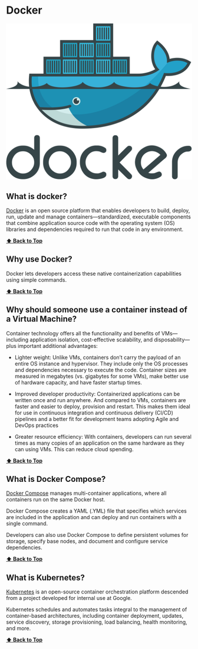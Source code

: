 # Docker

<link href="./ASSETS/STYLES.css" rel="stylesheet"></link>
<img src="./ASSETS/DOCKER.svg" alt="Docker Logo" class="logo"></img>

## What is docker?

[Docker][docker] is an open source platform that enables developers to build, deploy, run, update and manage containers—standardized, executable components that combine application source code with the operating system (OS) libraries and dependencies required to run that code in any environment.

**[⬆ Back to Top](#docker)**

## Why use Docker?

Docker lets developers access these native containerization capabilities using simple commands.

**[⬆ Back to Top](#docker)**


## Why should someone use a container instead of a Virtual Machine?

Container technology offers all the functionality and benefits of VMs—including application isolation, cost-effective scalability, and disposability—plus important additional advantages:

- Lighter weight: Unlike VMs, containers don’t carry the payload of an entire OS instance and hypervisor. They include only the OS processes and dependencies necessary to execute the code. Container sizes are measured in megabytes (vs. gigabytes for some VMs), make better use of hardware capacity, and have faster startup times.

-  Improved developer productivity: Containerized applications can be written once and run anywhere. And compared to VMs, containers are faster and easier to deploy, provision and restart. This makes them ideal for use in continuous integration and continuous delivery (CI/CD) pipelines and a better fit for development teams adopting Agile and DevOps practices

- Greater resource efficiency: With containers, developers can run several times as many copies of an application on the same hardware as they can using VMs. This can reduce cloud spending.

**[⬆ Back to Top](#docker)**

## What is Docker Compose?

[Docker Compose][docker-compose] manages multi-container applications, where all containers run on the same Docker host.

Docker Compose creates a YAML (.YML) file that specifies which services are included in the application and can deploy and run containers with a single command.  

Developers can also use Docker Compose to define persistent volumes for storage, specify base nodes, and document and configure service dependencies.

**[⬆ Back to Top](#docker)**

## What is Kubernetes?

[Kubernetes][kubernetes] is an open-source container orchestration platform descended from a project developed for internal use at Google.

Kubernetes schedules and automates tasks integral to the management of container-based architectures, including container deployment, updates, service discovery, storage provisioning, load balancing, health monitoring, and more.

**[⬆ Back to Top](#docker)**

[docker]: https://www.docker.com/
[docker-compose]: https://docs.docker.com/compose/
[kubernetes]: https://kubernetes.io/
